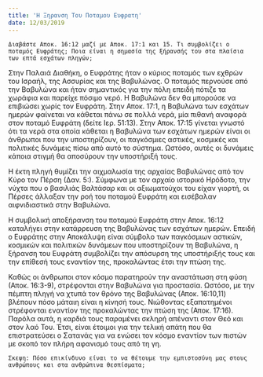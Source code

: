 ```yaml
---
title: 'Η Ξηρανση Του Ποταμου Ευφρατη'
date: 12/03/2019
---
```


`Διαβάστε Αποκ. 16:12 μαζί με Αποκ. 17:1 και 15. Τι συμβολίζει ο ποταμός Ευφράτης; Ποια είναι η σημασία της ξήρανσής του στα πλαίσια των επτά εσχάτων πληγών;`

Στην Παλαιά Διαθήκη, ο Ευφράτης ήταν ο κύριος ποταμός των εχθρών του Ισραήλ, της Ασσυρίας και της Βαβυλώνας. Ο ποταμός περνούσε από την Βαβυλώνα και ήταν σημαντικός για την πόλη επειδή πότιζε τα χωράφια και παρείχε πόσιμο νερό. Η Βαβυλώνα δεν θα μπορούσε να επιβιώσει χωρίς τον Ευφράτη. Στην Αποκ. 17:1, η Βαβυλώνα των εσχάτων ημερών φαίνεται να κάθεται πάνω σε πολλά νερά, μία πιθανή αναφορά στον ποταμό Ευφράτη (δείτε Ιερ. 51:13). Στην Αποκ. 17:15 γίνεται γνωστό ότι τα νερά στα οποία κάθεται η Βαβυλώνα των εσχάτων ημερών είναι οι άνθρωποι που την υποστηρίζουν, οι παγκόσμιες αστικές, κοσμικές και πολιτικές δυνάμεις πίσω από αυτό το σύστημα. Ωστόσο, αυτές οι δυνάμεις κάποια στιγμή θα αποσύρουν την υποστήριξή τους. 

Η έκτη πληγή θυμίζει την αιχμαλωσία της αρχαίας Βαβυλώνας από τον Κύρο τον Πέρση (Δαν. 5:). Σύμφωνα με τον αρχαίο ιστορικό Ηρόδοτο, την νύχτα που ο βασιλιάς Βαλτάσαρ και οι αξιωματούχοι του είχαν γιορτή, οι Πέρσες άλλαξαν την ροή του ποταμού Ευφράτη και εισέβαλαν αιφνιδιαστικά στην Βαβυλώνα.

Η συμβολική αποξήρανση του ποταμού Ευφράτη στην Αποκ. 16:12 καταλήγει στην κατάρρευση της Βαβυλώνας των εσχάτων ημερών. Επειδή ο Ευφράτης στην Αποκάλυψη είναι σύμβολο των παγκόσμιων αστικών, κοσμικών και πολιτικών δυνάμεων που υποστηρίζουν τη Βαβυλώνα, η ξήρανση του Ευφράτη συμβολίζει την απόσυρση της υποστήριξής τους και την επίθεσή τους εναντίον της, προκαλώντας έτσι την πτώση της. 

Καθώς οι άνθρωποι στον κόσμο παρατηρούν την αναστάτωση στη φύση (Αποκ. 16:3-9), στρέφονται στην Βαβυλώνα για προστασία. Ωστόσο, με την πέμπτη πληγή να χτυπά τον θρόνο της Βαβυλώνας (Αποκ. 16:10,11) βλέπουν πόσο μάταιη είναι η κίνησή τους. Νιώθοντας εξαπατημένοι στρέφονται εναντίον της προκαλώντας την πτώση της (Αποκ. 17:16). Παρόλα αυτά, η καρδιά τους παραμένει σκληρή απέναντι στον Θεό και στον λαό Του. Έτσι, είναι έτοιμοι για την τελική απάτη που θα επιστρατεύσει ο Σατανάς για να ενώσει τον κόσμο εναντίον των πιστών με σκοπό τον πλήρη αφανισμό τους από τη γη.

`Σκεψη: Πόσο επικίνδυνο είναι το να θέτουμε την εμπιστοσύνη μας στους ανθρώπους και στα ανθρώπινα θεσπίσματα;`